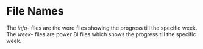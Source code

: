 # File Names  
The _info-_ files are the word files showing the progress till the specific week. 
The _week-_ files are power BI files which shows the progress till the specific week.
